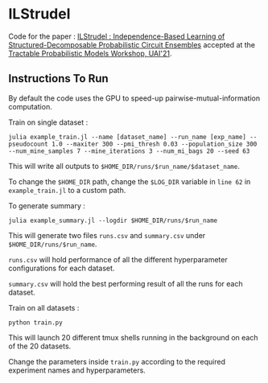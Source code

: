 # ILStrudel

Code for the paper : <a href="https://openreview.net/forum?id=wAcMi8m5IIC">ILStrudel : Independence-Based Learning of Structured-Decomposable Probabilistic Circuit Ensembles</a> accepted at the <a href="https://sites.google.com/view/tpm2021/home">Tractable Probabilistic Models Workshop, UAI'21</a>.

## Instructions To Run

By default the code uses the GPU to speed-up pairwise-mutual-information computation.

Train on single dataset :

```
julia example_train.jl --name [dataset_name] --run_name [exp_name] --pseudocount 1.0 --maxiter 300 --pmi_thresh 0.03 --population_size 300 --num_mine_samples 7 --mine_iterations 3 --num_mi_bags 20 --seed 63
```

This will write all outputs to `$HOME_DIR/runs/$run_name/$dataset_name`.

To change the `$HOME_DIR` path, change the `$LOG_DIR` variable in `line 62` in `example_train.jl` to a custom path. 

To generate summary :

`julia example_summary.jl --logdir $HOME_DIR/runs/$run_name`

This will generate two files `runs.csv` and `summary.csv` under `$HOME_DIR/runs/$run_name`.

`runs.csv` will hold performance of all the different hyperparameter configurations for each dataset.

`summary.csv` will hold the best performing result of all the runs for each dataset.

Train on all datasets :

`python train.py`

This will launch 20 different tmux shells running in the background on each of the 20 datasets.

Change the parameters inside `train.py` according to the required experiment names and hyperparameters.

